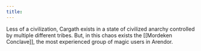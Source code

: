 ```yaml
---
title:
---
```

Less of a civilization, Cargath exists in a state of civilized anarchy controlled by multiple different tribes. But, in this chaos exists the [[Mordeken Conclave]], the most experienced group of magic users in Arendor. 